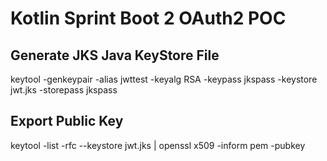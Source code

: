 # Kotlin Sprint Boot 2 OAuth2 POC

## Generate JKS Java KeyStore File

keytool -genkeypair -alias jwttest -keyalg RSA -keypass jkspass -keystore jwt.jks -storepass jkspass

## Export Public Key

keytool -list -rfc --keystore jwt.jks | openssl x509 -inform pem -pubkey
